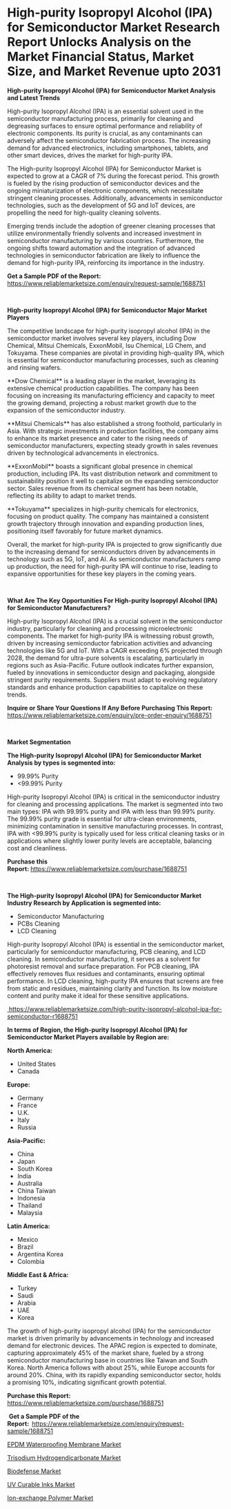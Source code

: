 <p><h1>High-purity Isopropyl Alcohol (IPA) for Semiconductor Market Research Report Unlocks Analysis on the Market Financial Status, Market Size, and Market Revenue upto 2031</h1></p><p><strong>High-purity Isopropyl Alcohol (IPA) for Semiconductor Market Analysis and Latest Trends</strong></p>
<p><p>High-purity Isopropyl Alcohol (IPA) is an essential solvent used in the semiconductor manufacturing process, primarily for cleaning and degreasing surfaces to ensure optimal performance and reliability of electronic components. Its purity is crucial, as any contaminants can adversely affect the semiconductor fabrication process. The increasing demand for advanced electronics, including smartphones, tablets, and other smart devices, drives the market for high-purity IPA.</p><p>The High-purity Isopropyl Alcohol (IPA) for Semiconductor Market is expected to grow at a CAGR of 7% during the forecast period. This growth is fueled by the rising production of semiconductor devices and the ongoing miniaturization of electronic components, which necessitate stringent cleaning processes. Additionally, advancements in semiconductor technologies, such as the development of 5G and IoT devices, are propelling the need for high-quality cleaning solvents.</p><p>Emerging trends include the adoption of greener cleaning processes that utilize environmentally friendly solvents and increased investment in semiconductor manufacturing by various countries. Furthermore, the ongoing shifts toward automation and the integration of advanced technologies in semiconductor fabrication are likely to influence the demand for high-purity IPA, reinforcing its importance in the industry.</p></p>
<p><strong>Get a Sample PDF of the Report:&nbsp;</strong> <a href="https://www.reliablemarketsize.com/enquiry/request-sample/1688751?utm_campaign=1133&utm_medium=2&utm_source=Github&utm_content=ia&utm_term=17102024&utm_id=high-purity-isopropyl-alcohol-ipa-for-semiconductor">https://www.reliablemarketsize.com/enquiry/request-sample/1688751</a></p>
<p>&nbsp;</p>
<p><strong>High-purity Isopropyl Alcohol (IPA) for Semiconductor Major Market Players</strong></p>
<p><p>The competitive landscape for high-purity isopropyl alcohol (IPA) in the semiconductor market involves several key players, including Dow Chemical, Mitsui Chemicals, ExxonMobil, Isu Chemical, LG Chem, and Tokuyama. These companies are pivotal in providing high-quality IPA, which is essential for semiconductor manufacturing processes, such as cleaning and rinsing wafers.</p><p>**Dow Chemical** is a leading player in the market, leveraging its extensive chemical production capabilities. The company has been focusing on increasing its manufacturing efficiency and capacity to meet the growing demand, projecting a robust market growth due to the expansion of the semiconductor industry.</p><p>**Mitsui Chemicals** has also established a strong foothold, particularly in Asia. With strategic investments in production facilities, the company aims to enhance its market presence and cater to the rising needs of semiconductor manufacturers, expecting steady growth in sales revenues driven by technological advancements in electronics.</p><p>**ExxonMobil** boasts a significant global presence in chemical production, including IPA. Its vast distribution network and commitment to sustainability position it well to capitalize on the expanding semiconductor sector. Sales revenue from its chemical segment has been notable, reflecting its ability to adapt to market trends.</p><p>**Tokuyama** specializes in high-purity chemicals for electronics, focusing on product quality. The company has maintained a consistent growth trajectory through innovation and expanding production lines, positioning itself favorably for future market dynamics.</p><p>Overall, the market for high-purity IPA is projected to grow significantly due to the increasing demand for semiconductors driven by advancements in technology such as 5G, IoT, and AI. As semiconductor manufacturers ramp up production, the need for high-purity IPA will continue to rise, leading to expansive opportunities for these key players in the coming years.</p></p>
<p>&nbsp;</p>
<p><strong>What Are The Key Opportunities For High-purity Isopropyl Alcohol (IPA) for Semiconductor Manufacturers?</strong></p>
<p><p>High-purity Isopropyl Alcohol (IPA) is a crucial solvent in the semiconductor industry, particularly for cleaning and processing microelectronic components. The market for high-purity IPA is witnessing robust growth, driven by increasing semiconductor fabrication activities and advancing technologies like 5G and IoT. With a CAGR exceeding 6% projected through 2028, the demand for ultra-pure solvents is escalating, particularly in regions such as Asia-Pacific. Future outlook indicates further expansion, fueled by innovations in semiconductor design and packaging, alongside stringent purity requirements. Suppliers must adapt to evolving regulatory standards and enhance production capabilities to capitalize on these trends.</p></p>
<p><strong>Inquire or Share Your Questions If Any Before Purchasing This Report:</strong> <a href="https://www.reliablemarketsize.com/enquiry/pre-order-enquiry/1688751?utm_campaign=1133&utm_medium=2&utm_source=Github&utm_content=ia&utm_term=17102024&utm_id=high-purity-isopropyl-alcohol-ipa-for-semiconductor">https://www.reliablemarketsize.com/enquiry/pre-order-enquiry/1688751</a></p>
<p>&nbsp;</p>
<p><strong>Market Segmentation</strong></p>
<p><strong>The High-purity Isopropyl Alcohol (IPA) for Semiconductor Market Analysis by types is segmented into:</strong></p>
<p><ul><li>99.99% Purity</li><li><99.99% Purity</li></ul></p>
<p><p>High-purity Isopropyl Alcohol (IPA) is critical in the semiconductor industry for cleaning and processing applications. The market is segmented into two main types: IPA with 99.99% purity and IPA with less than 99.99% purity. The 99.99% purity grade is essential for ultra-clean environments, minimizing contamination in sensitive manufacturing processes. In contrast, IPA with <99.99% purity is typically used for less critical cleaning tasks or in applications where slightly lower purity levels are acceptable, balancing cost and cleanliness.</p></p>
<p><strong>Purchase this Report:&nbsp;</strong><a href="https://www.reliablemarketsize.com/purchase/1688751?utm_campaign=1133&utm_medium=2&utm_source=Github&utm_content=ia&utm_term=17102024&utm_id=high-purity-isopropyl-alcohol-ipa-for-semiconductor">https://www.reliablemarketsize.com/purchase/1688751</a></p>
<p>&nbsp;</p>
<p><strong>The High-purity Isopropyl Alcohol (IPA) for Semiconductor Market Industry Research by Application is segmented into:</strong></p>
<p><ul><li>Semiconductor Manufacturing</li><li>PCBs Cleaning</li><li>LCD Cleaning</li></ul></p>
<p><p>High-purity Isopropyl Alcohol (IPA) is essential in the semiconductor market, particularly for semiconductor manufacturing, PCB cleaning, and LCD cleaning. In semiconductor manufacturing, it serves as a solvent for photoresist removal and surface preparation. For PCB cleaning, IPA effectively removes flux residues and contaminants, ensuring optimal performance. In LCD cleaning, high-purity IPA ensures that screens are free from static and residues, maintaining clarity and function. Its low moisture content and purity make it ideal for these sensitive applications.</p></p>
<p><a href="https://www.reliablemarketsize.com/high-purity-isopropyl-alcohol-ipa-for-semiconductor-r1688751?utm_campaign=1133&utm_medium=2&utm_source=Github&utm_content=ia&utm_term=17102024&utm_id=high-purity-isopropyl-alcohol-ipa-for-semiconductor">&nbsp;https://www.reliablemarketsize.com/high-purity-isopropyl-alcohol-ipa-for-semiconductor-r1688751</a></p>
<p><strong>In terms of Region, the High-purity Isopropyl Alcohol (IPA) for Semiconductor Market Players available by Region are:</strong></p>
<p>
    <p> <strong> North America: </strong>
        <ul>
            <li>United States</li>
            <li>Canada</li>
        </ul>
        </p> 
    <p> <strong> Europe: </strong>
        <ul>
            <li>Germany</li>
            <li>France</li>
            <li>U.K.</li>
            <li>Italy</li>
            <li>Russia</li>
        </ul>
        </p> 
    <p> <strong> Asia-Pacific: </strong>
        <ul>
            <li>China</li>
            <li>Japan</li>
            <li>South Korea</li>
            <li>India</li>
            <li>Australia</li>
            <li>China Taiwan</li>
            <li>Indonesia</li>
            <li>Thailand</li>
            <li>Malaysia</li>
        </ul>
        </p> 
    <p> <strong> Latin America: </strong>
        <ul>
            <li>Mexico</li>
            <li>Brazil</li>
            <li>Argentina Korea</li>
            <li>Colombia</li>
        </ul>
        </p> 
    <p> <strong> Middle East & Africa: </strong>
        <ul>
            <li>Turkey</li>
            <li>Saudi</li>
            <li>Arabia</li>
            <li>UAE</li>
            <li>Korea</li>
        </ul>
    </p>
    </p>
<p><p>The growth of high-purity isopropyl alcohol (IPA) for the semiconductor market is driven primarily by advancements in technology and increased demand for electronic devices. The APAC region is expected to dominate, capturing approximately 45% of the market share, fueled by a strong semiconductor manufacturing base in countries like Taiwan and South Korea. North America follows with about 25%, while Europe accounts for around 20%. China, with its rapidly expanding semiconductor sector, holds a promising 10%, indicating significant growth potential.</p></p>
<p><strong>Purchase this Report: </strong><a href="https://www.reliablemarketsize.com/purchase/1688751?utm_campaign=1133&utm_medium=2&utm_source=Github&utm_content=ia&utm_term=17102024&utm_id=high-purity-isopropyl-alcohol-ipa-for-semiconductor">https://www.reliablemarketsize.com/purchase/1688751</a></p>
<p>&nbsp;<strong>Get a Sample PDF of the Report:&nbsp;&nbsp;</strong><a href="https://www.reliablemarketsize.com/enquiry/request-sample/1688751?utm_campaign=1133&utm_medium=2&utm_source=Github&utm_content=ia&utm_term=17102024&utm_id=high-purity-isopropyl-alcohol-ipa-for-semiconductor">https://www.reliablemarketsize.com/enquiry/request-sample/1688751</a></p>
<p><strong></strong></p>
<p><p><a href="https://github.com/carmelinarqcpk/Market-Research-Report-List-1/blob/main/epdm-waterproofing-membrane-market.md?utm_campaign=1133&utm_medium=2&utm_source=Github&utm_content=ia&utm_term=17102024&utm_id=high-purity-isopropyl-alcohol-ipa-for-semiconductor">EPDM Waterproofing Membrane Market</a></p><p><a href="https://www.linkedin.com/pulse/trisodium-hydrogendicarbonate-market-analysis-report-global-klu6c?utm_campaign=1133&utm_medium=2&utm_source=Github&utm_content=ia&utm_term=17102024&utm_id=high-purity-isopropyl-alcohol-ipa-for-semiconductor">Trisodium Hydrogendicarbonate Market</a></p><p><a href="https://www.linkedin.com/pulse/global-biodefense-industry-analysis-share-growth-trends-forecast-zwsjc?utm_campaign=1133&utm_medium=2&utm_source=Github&utm_content=ia&utm_term=17102024&utm_id=high-purity-isopropyl-alcohol-ipa-for-semiconductor">Biodefense Market</a></p><p><a href="https://www.linkedin.com/pulse/global-uv-curable-inks-market-analysis-trends-forecasts-growth-xfkic?utm_campaign=1133&utm_medium=2&utm_source=Github&utm_content=ia&utm_term=17102024&utm_id=high-purity-isopropyl-alcohol-ipa-for-semiconductor">UV Curable Inks Market</a></p><p><a href="https://github.com/tomiculnu/Market-Research-Report-List-1/blob/main/ion-exchange-polymer-market.md?utm_campaign=1133&utm_medium=2&utm_source=Github&utm_content=ia&utm_term=17102024&utm_id=high-purity-isopropyl-alcohol-ipa-for-semiconductor">Ion-exchange Polymer Market</a></p></p>